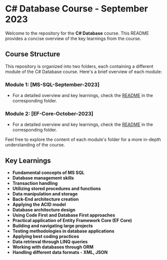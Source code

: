 # C# Database Course - September 2023

Welcome to the repository for the **C# Database** course. This README provides a concise overview of the key learnings from the course.

## Course Structure

This repository is organized into two folders, each containing a different module of the C# Database course. Here's a brief overview of each module:

### Module 1: [MS-SQL-September-2023]

- For a detailed overview and key learnings, check the [README](https://github.com/dimitrov8/SoftUni/blob/main/CSharp-DB/MS-SQL-September-2023/README.md) in the corresponding folder.

### Module 2: [EF-Core-October-2023]

- For a detailed overview and key learnings, check the [README](https://github.com/dimitrov8/SoftUni/blob/main/CSharp-DB/EF-Core-October-2023/README.md) in the corresponding folder.

Feel free to explore the content of each module's folder for a more in-depth understanding of the course.

## Key Learnings

- **Fundamental concepts of MS SQL**
- **Database management skills**
- **Transaction handling**
- **Utilizing stored procedures and functions**
- **Data manipulation and storage**
- **Back-End architecture creation**
- **Applying the ACID model**
- **Database architecture design**
- **Using Code First and Database First approaches**
- **Practical application of Entity Framework Core (EF Core)**
- **Building and navigating large projects**
- **Testing methodologies in database applications**
- **Applying best coding practices**
- **Data retrieval through LINQ queries**
- **Working with databases through ORM**
- **Handling different data formats - XML, JSON**
